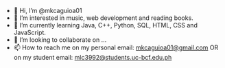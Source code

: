 - 👋 Hi, I’m @mkcaguioa01
- 👀 I’m interested in music, web development and reading books.
- 🌱 I’m currently learning Java, C++, Python, SQL, HTML, CSS and JavaScript.
- 💞️ I’m looking to collaborate on ...
- 📫 How to reach me on my personal email: mkcaguioa01@gmail.com OR on my student email: mlc3992@students.uc-bcf.edu.ph

<!---
mkcaguioa01/mkcaguioa01 is a ✨ special ✨ repository because its `README.md` (this file) appears on your GitHub profile.
You can click the Preview link to take a look at your changes.
--->
